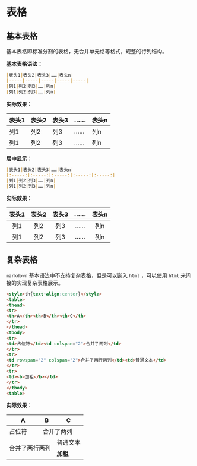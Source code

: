 # 表格

## 基本表格

基本表格即标准分割的表格，无合并单元格等格式，规整的行列结构。

**基本表格语法：**

```markdown
|表头1|表头2|表头3|……|表头n|
|-----|-----|-----|-----|-----|
|列1|列2|列3|……|列n|
|列1|列2|列3|……|列n|
```

**实际效果：**

|表头1|表头2|表头3|……|表头n|
|-----|-----|-----|-----|-----|
|列1|列2|列3|……|列n|
|列1|列2|列3|……|列n|

**居中显示：**

```markdown
|表头1|表头2|表头3|……|表头n|
|:-----:|:-----:|:-----:|:-----:|:-----:|
|列1|列2|列3|……|列n|
|列1|列2|列3|……|列n|
```

**实际效果：**

|表头1|表头2|表头3|……|表头n|
|:-----:|:-----:|:-----:|:-----:|:-----:|
|列1|列2|列3|……|列n|
|列1|列2|列3|……|列n|

## 复杂表格

`markdown` 基本语法中不支持复杂表格，但是可以嵌入 `html` ，可以使用 `html` 来间接的实现复杂表格展示。

```markdown
<style>th{text-align:center}</style>
<table>
<thead>
<tr>
<th>A</th><th>B</th><th>C</th>
</tr>
</thead>
<tbody>
<tr>
<td>占位符</td><td colspan="2">合并了两列</td>
</tr>
<tr>
<td rowspan="2" colspan="2">合并了两行两列</td><td>普通文本</td>
</tr>
<tr>
<td><b>加粗</b></td>
</tr>
</tbody>
<table>
```

**实际效果：**

<style>th{text-align:center}</style>
<table>
<thead>
<tr>
<th>A</th><th>B</th><th>C</th>
</tr>
</thead>
<tbody>
<tr>
<td>占位符</td><td colspan="2">合并了两列</td>
</tr>
<tr>
<td rowspan="2" colspan="2">合并了两行两列</td><td>普通文本</td>
</tr>
<tr>
<td><b>加粗</b></td>
</tr>
</tbody>
<table>
